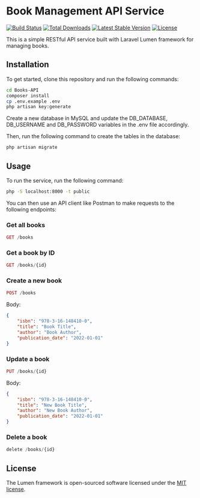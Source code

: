 # Book Management API Service

[![Build Status](https://travis-ci.org/laravel/lumen-framework.svg)](https://travis-ci.org/laravel/lumen-framework)
[![Total Downloads](https://img.shields.io/packagist/dt/laravel/lumen-framework)](https://packagist.org/packages/laravel/lumen-framework)
[![Latest Stable Version](https://img.shields.io/packagist/v/laravel/lumen-framework)](https://packagist.org/packages/laravel/lumen-framework)
[![License](https://img.shields.io/packagist/l/laravel/lumen)](https://packagist.org/packages/laravel/lumen-framework)

This is a simple RESTful API service built with Laravel Lumen framework for managing books.

## Installation

To get started, clone this repository and run the following commands:
```bash
cd Books-API
composer install
cp .env.example .env
php artisan key:generate
```

Create a new database in MySQL and update the DB_DATABASE, DB_USERNAME and DB_PASSWORD variables in the .env file accordingly.

Then, run the following command to create the tables in the database:

```bash
php artisan migrate
```


## Usage

To run the service, run the following command:

```bash
php -S localhost:8000 -t public
```


You can then use an API client like Postman to make requests to the following endpoints:


### Get all books
```php
GET /books
```
### Get a book by ID
```php
GET /books/{id}
```
### Create a new book
```php
POST /books
```

Body:

```json
{
    "isbn": "978-3-16-148410-0",
    "title": "Book Title",
    "author": "Book Author",
    "publication_date": "2022-01-01"
}
```

### Update a book

```php
PUT /books/{id}
```

Body:

```json
{
    "isbn": "978-3-16-148410-0",
    "title": "New Book Title",
    "author": "New Book Author",
    "publication_date": "2022-01-01"
}
```
###  Delete a book

```php
delete /books/{id}
```

## License

The Lumen framework is open-sourced software licensed under the [MIT license](https://opensource.org/licenses/MIT).

